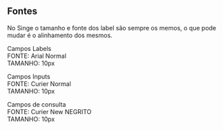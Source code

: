 Fontes
-
No Singe o tamanho e fonte dos label são sempre os memos, o que pode mudar é o alinhamento dos mesmos.    

Campos Labels     
FONTE: Arial Normal    
TAMANHO: 10px    

Campos Inputs     
FONTE: Curier Normal    
TAMANHO: 10px

Campos de consulta   
FONTE: Curier New NEGRITO   
TAMANHO: 10px   
 

